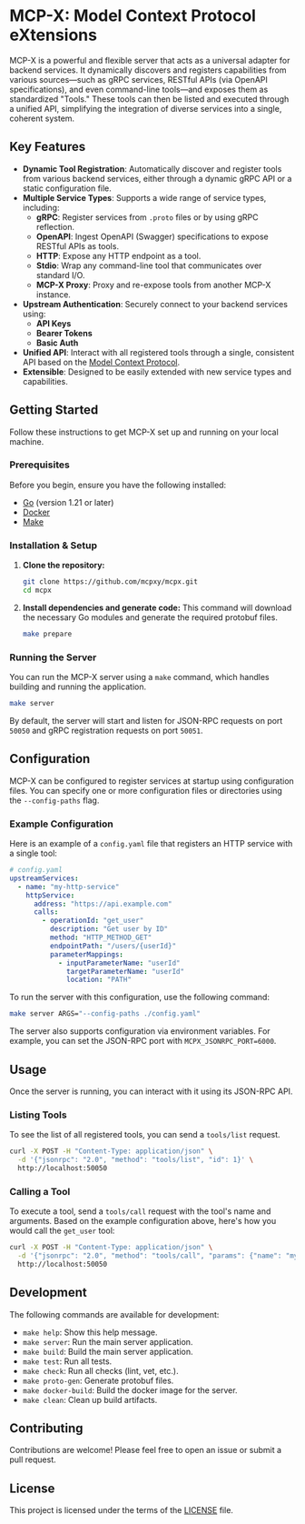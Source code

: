 # MCP-X: Model Context Protocol eXtensions

MCP-X is a powerful and flexible server that acts as a universal adapter for backend services. It dynamically discovers and registers capabilities from various sources—such as gRPC services, RESTful APIs (via OpenAPI specifications), and even command-line tools—and exposes them as standardized "Tools." These tools can then be listed and executed through a unified API, simplifying the integration of diverse services into a single, coherent system.

## Key Features

- **Dynamic Tool Registration**: Automatically discover and register tools from various backend services, either through a dynamic gRPC API or a static configuration file.
- **Multiple Service Types**: Supports a wide range of service types, including:
  - **gRPC**: Register services from `.proto` files or by using gRPC reflection.
  - **OpenAPI**: Ingest OpenAPI (Swagger) specifications to expose RESTful APIs as tools.
  - **HTTP**: Expose any HTTP endpoint as a tool.
  - **Stdio**: Wrap any command-line tool that communicates over standard I/O.
  - **MCP-X Proxy**: Proxy and re-expose tools from another MCP-X instance.
- **Upstream Authentication**: Securely connect to your backend services using:
  - **API Keys**
  - **Bearer Tokens**
  - **Basic Auth**
- **Unified API**: Interact with all registered tools through a single, consistent API based on the [Model Context Protocol](httpshttps://modelcontext.protocol.ai/).
- **Extensible**: Designed to be easily extended with new service types and capabilities.

## Getting Started

Follow these instructions to get MCP-X set up and running on your local machine.

### Prerequisites

Before you begin, ensure you have the following installed:
- [Go](https://golang.org/doc/install) (version 1.21 or later)
- [Docker](https://docs.docker.com/get-docker/)
- [Make](https://www.gnu.org/software/make/)

### Installation & Setup

1.  **Clone the repository:**
    ```bash
    git clone https://github.com/mcpxy/mcpx.git
    cd mcpx
    ```

2.  **Install dependencies and generate code:**
    This command will download the necessary Go modules and generate the required protobuf files.
    ```bash
    make prepare
    ```

### Running the Server

You can run the MCP-X server using a `make` command, which handles building and running the application.

```bash
make server
```

By default, the server will start and listen for JSON-RPC requests on port `50050` and gRPC registration requests on port `50051`.

## Configuration

MCP-X can be configured to register services at startup using configuration files. You can specify one or more configuration files or directories using the `--config-paths` flag.

### Example Configuration

Here is an example of a `config.yaml` file that registers an HTTP service with a single tool:

```yaml
# config.yaml
upstreamServices:
  - name: "my-http-service"
    httpService:
      address: "https://api.example.com"
      calls:
        - operationId: "get_user"
          description: "Get user by ID"
          method: "HTTP_METHOD_GET"
          endpointPath: "/users/{userId}"
          parameterMappings:
            - inputParameterName: "userId"
              targetParameterName: "userId"
              location: "PATH"
```

To run the server with this configuration, use the following command:

```bash
make server ARGS="--config-paths ./config.yaml"
```

The server also supports configuration via environment variables. For example, you can set the JSON-RPC port with `MCPX_JSONRPC_PORT=6000`.

## Usage

Once the server is running, you can interact with it using its JSON-RPC API.

### Listing Tools

To see the list of all registered tools, you can send a `tools/list` request.

```bash
curl -X POST -H "Content-Type: application/json" \
  -d '{"jsonrpc": "2.0", "method": "tools/list", "id": 1}' \
  http://localhost:50050
```

### Calling a Tool

To execute a tool, send a `tools/call` request with the tool's name and arguments. Based on the example configuration above, here's how you would call the `get_user` tool:

```bash
curl -X POST -H "Content-Type: application/json" \
  -d '{"jsonrpc": "2.0", "method": "tools/call", "params": {"name": "my-http-service/-/get_user", "arguments": {"userId": "123"}}, "id": 2}' \
  http://localhost:50050
```

## Development

The following commands are available for development:

- `make help`: Show this help message.
- `make server`: Run the main server application.
- `make build`: Build the main server application.
- `make test`: Run all tests.
- `make check`: Run all checks (lint, vet, etc.).
- `make proto-gen`: Generate protobuf files.
- `make docker-build`: Build the docker image for the server.
- `make clean`: Clean up build artifacts.

## Contributing

Contributions are welcome! Please feel free to open an issue or submit a pull request.

## License

This project is licensed under the terms of the [LICENSE](LICENSE) file.